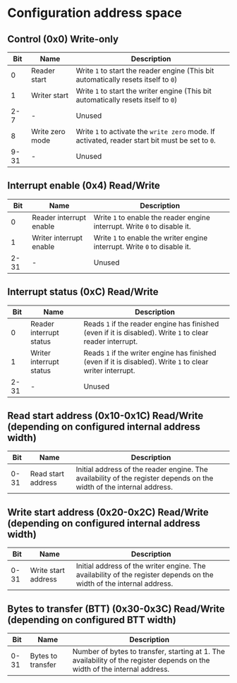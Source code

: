 Configuration address space
===========================

Control (0x0) Write-only
------------------------

|Bit |Name            |Description                                                                                     |
|----|----------------|------------------------------------------------------------------------------------------------|
|0   |Reader start    |Write `1` to start the reader engine (This bit automatically resets itself to `0`)              |
|1   |Writer start    |Write `1` to start the writer engine (This bit automatically resets itself to `0`)              |
|2-7 |-               |Unused                                                                                          |
|8   |Write zero mode |Write `1` to activate the `write zero` mode. If activated, reader start bit must be set to `0`. |
|9-31|-               |Unused                                                                                          |

Interrupt enable (0x4) Read/Write
---------------------------------

|Bit |Name                    |Description                                                               |
|----|------------------------|--------------------------------------------------------------------------|
|0   |Reader interrupt enable |Write `1` to enable the reader engine interrupt. Write `0` to disable it. |
|1   |Writer interrupt enable |Write `1` to enable the writer engine interrupt. Write `0` to disable it. |
|2-31|-                       |Unused                                                                    |

Interrupt status (0xC) Read/Write
---------------------------------

|Bit |Name                    |Description                                                                                                |
|----|------------------------|-----------------------------------------------------------------------------------------------------------|
|0   |Reader interrupt status |Reads `1` if the reader engine has finished (even if it is disabled). Write `1` to clear reader interrupt. |
|1   |Writer interrupt status |Reads `1` if the writer engine has finished (even if it is disabled). Write `1` to clear writer interrupt. |
|2-31|-                       |Unused                                                                                                     |

Read start address (0x10-0x1C) Read/Write (depending on configured internal address width)
------------------------------------------------------------------------------------------

|Bit |Name               |Description                                                                                                          |
|----|-------------------|---------------------------------------------------------------------------------------------------------------------|
|0-31|Read start address |Initial address of the reader engine. The availability of the register depends on the width of the internal address. |

Write start address (0x20-0x2C) Read/Write (depending on configured internal address width)
-------------------------------------------------------------------------------------------

|Bit |Name                |Description                                                                                                          |
|----|--------------------|---------------------------------------------------------------------------------------------------------------------|
|0-31|Write start address |Initial address of the writer engine. The availability of the register depends on the width of the internal address. |

Bytes to transfer (BTT) (0x30-0x3C) Read/Write (depending on configured BTT width)
----------------------------------------------------------------------------------

|Bit |Name              |Description                                                                                                                |
|----|------------------|---------------------------------------------------------------------------------------------------------------------------|
|0-31|Bytes to transfer |Number of bytes to transfer, starting at 1. The availability of the register depends on the width of the internal address. |

